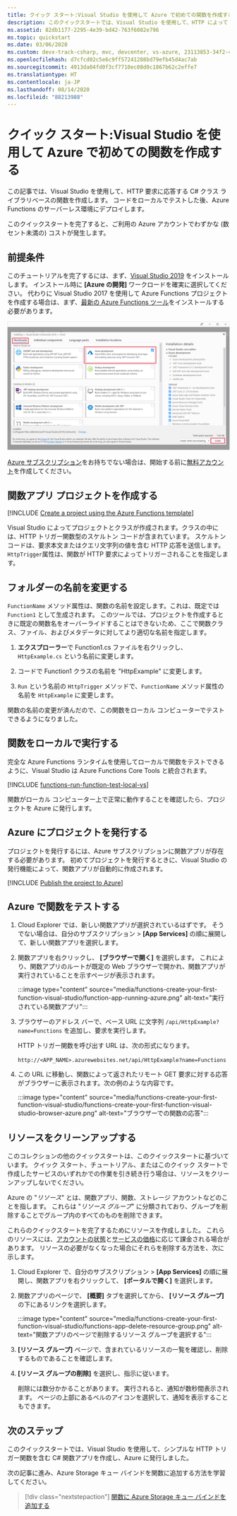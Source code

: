 ```yaml
---
title: クイック スタート:Visual Studio を使用して Azure で初めての関数を作成する
description: このクイックスタートでは、Visual Studio を使用して、HTTP によってトリガーされる Azure Function を作成して発行する方法について学習します。
ms.assetid: 82db1177-2295-4e39-bd42-763f6082e796
ms.topic: quickstart
ms.date: 03/06/2020
ms.custom: devx-track-csharp, mvc, devcenter, vs-azure, 23113853-34f2-4f
ms.openlocfilehash: d7cfcd02c5e6c9ff57241288bd79efb45d4ac7ab
ms.sourcegitcommit: 4913da04fd0f3cf7710ec08d0c1867b62c2effe7
ms.translationtype: HT
ms.contentlocale: ja-JP
ms.lasthandoff: 08/14/2020
ms.locfileid: "88213988"
---
```

# <a name="quickstart-create-your-first-function-in-azure-using-visual-studio"></a>クイック スタート:Visual Studio を使用して Azure で初めての関数を作成する

この記事では、Visual Studio を使用して、HTTP 要求に応答する C# クラス ライブラリベースの関数を作成します。 コードをローカルでテストした後、Azure Functions のサーバーレス環境にデプロイします。  

このクイックスタートを完了すると、ご利用の Azure アカウントでわずかな (数セント未満の) コストが発生します。

## <a name="prerequisites"></a>前提条件

このチュートリアルを完了するには、まず、[Visual Studio 2019](https://azure.microsoft.com/downloads/) をインストールします。 インストール時に **[Azure の開発]** ワークロードを確実に選択してください。 代わりに Visual Studio 2017 を使用して Azure Functions プロジェクトを作成する場合は、まず、[最新の Azure Functions ツール](functions-develop-vs.md#check-your-tools-version)をインストールする必要があります。

![Azure 開発ワークロードと共に Visual Studio をインストールする](media/functions-create-your-first-function-visual-studio/functions-vs-workloads.png)

[Azure サブスクリプション](../guides/developer/azure-developer-guide.md#understanding-accounts-subscriptions-and-billing)をお持ちでない場合は、開始する前に[無料アカウント](https://azure.microsoft.com/free/dotnet/)を作成してください。

## <a name="create-a-function-app-project"></a>関数アプリ プロジェクトを作成する

[!INCLUDE [Create a project using the Azure Functions template](../../includes/functions-vstools-create.md)]

Visual Studio によってプロジェクトとクラスが作成されます。クラスの中には、HTTP トリガー関数型のスケルトン コードが含まれています。 スケルトン コードは、要求本文またはクエリ文字列の値を含む HTTP 応答を送信します。 `HttpTrigger`属性は、関数が HTTP 要求によってトリガーされることを指定します。 

## <a name="rename-the-function"></a>フォルダーの名前を変更する

`FunctionName` メソッド属性は、関数の名前を設定します。これは、既定では `Function1` として生成されます。 このツールでは、プロジェクトを作成するときに既定の関数名をオーバーライドすることはできないため、ここで関数クラス、ファイル、およびメタデータに対してより適切な名前を指定します。

1. **エクスプローラー**で Function1.cs ファイルを右クリックし、`HttpExample.cs` という名前に変更します。

1. コードで Function1 クラスの名前を "HttpExample" に変更します。

1. `Run` という名前の `HttpTrigger` メソッドで、`FunctionName` メソッド属性の名前を `HttpExample` に変更します。

関数の名前の変更が済んだので、この関数をローカル コンピューターでテストできるようになりました。

## <a name="run-the-function-locally"></a>関数をローカルで実行する

完全な Azure Functions ランタイムを使用してローカルで関数をテストできるように、Visual Studio は Azure Functions Core Tools と統合されます。  

[!INCLUDE [functions-run-function-test-local-vs](../../includes/functions-run-function-test-local-vs.md)]

関数がローカル コンピューター上で正常に動作することを確認したら、プロジェクトを Azure に発行します。

## <a name="publish-the-project-to-azure"></a>Azure にプロジェクトを発行する

プロジェクトを発行するには、Azure サブスクリプションに関数アプリが存在する必要があります。 初めてプロジェクトを発行するときに、Visual Studio の発行機能によって、関数アプリが自動的に作成されます。

[!INCLUDE [Publish the project to Azure](../../includes/functions-vstools-publish.md)]

## <a name="test-your-function-in-azure"></a>Azure で関数をテストする

1. Cloud Explorer では、新しい関数アプリが選択されているはずです。 そうでない場合は、自分のサブスクリプション > **[App Services]** の順に展開して、新しい関数アプリを選択します。

1. 関数アプリを右クリックし、 **[ブラウザーで開く]** を選択します。 これにより、関数アプリのルートが既定の Web ブラウザーで開かれ、関数アプリが実行されていることを示すページが表示されます。 

    :::image type="content" source="media/functions-create-your-first-function-visual-studio/function-app-running-azure.png" alt-text="実行されている関数アプリ":::

1. ブラウザーのアドレス バーで、ベース URL に文字列 `/api/HttpExample?name=Functions` を追加し、要求を実行します。

    HTTP トリガー関数を呼び出す URL は、次の形式になります。

    `http://<APP_NAME>.azurewebsites.net/api/HttpExample?name=Functions`

2. この URL に移動し、関数によって返されたリモート GET 要求に対する応答がブラウザーに表示されます。次の例のような内容です。

    :::image type="content" source="media/functions-create-your-first-function-visual-studio/functions-create-your-first-function-visual-studio-browser-azure.png" alt-text="ブラウザーでの関数の応答":::

## <a name="clean-up-resources"></a>リソースをクリーンアップする

このコレクションの他のクイックスタートは、このクイックスタートに基づいています。 クイック スタート、チュートリアル、またはこのクイック スタートで作成したサービスのいずれかでの作業を引き続き行う場合は、リソースをクリーンアップしないでください。

Azure の "*リソース*" とは、関数アプリ、関数、ストレージ アカウントなどのことを指します。 これらは "*リソース グループ*" に分類されており、グループを削除することでグループ内のすべてのものを削除できます。 

これらのクイックスタートを完了するためにリソースを作成しました。 これらのリソースには、[アカウントの状態](https://azure.microsoft.com/account/)と[サービスの価格](https://azure.microsoft.com/pricing/)に応じて課金される場合があります。 リソースの必要がなくなった場合にそれらを削除する方法を、次に示します。

1. Cloud Explorer で、自分のサブスクリプション > **[App Services]** の順に展開し、関数アプリを右クリックして、 **[ポータルで開く]** を選択します。 

1. 関数アプリのページで、 **[概要]** タブを選択してから、 **[リソース グループ]** の下にあるリンクを選択します。

   :::image type="content" source="media/functions-create-your-first-function-visual-studio/functions-app-delete-resource-group.png" alt-text="関数アプリのページで削除するリソース グループを選択する":::

2. **[リソース グループ]** ページで、含まれているリソースの一覧を確認し、削除するものであることを確認します。
 
3. **[リソース グループの削除]** を選択し、指示に従います。

   削除には数分かかることがあります。 実行されると、通知が数秒間表示されます。 ページの上部にあるベルのアイコンを選択して、通知を表示することもできます。

## <a name="next-steps"></a>次のステップ

このクイックスタートでは、Visual Studio を使用して、シンプルな HTTP トリガー関数を含む C# 関数アプリを作成し、Azure に発行しました。 

次の記事に進み、Azure Storage キュー バインドを関数に追加する方法を学習してください。
> [!div class="nextstepaction"]
> [関数に Azure Storage キュー バインドを追加する](functions-add-output-binding-storage-queue-vs.md)

